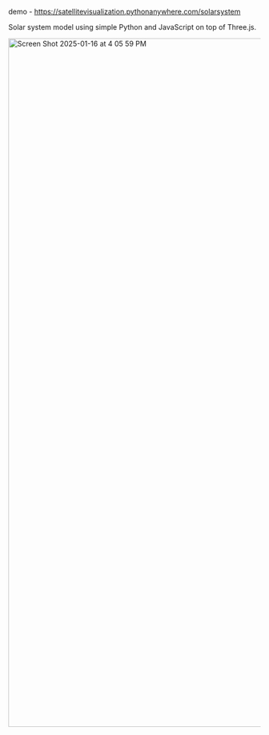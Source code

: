 demo - https://satellitevisualization.pythonanywhere.com/solarsystem

Solar system model using simple Python and JavaScript on top of Three.js.

<img width="1373" alt="Screen Shot 2025-01-16 at 4 05 59 PM" src="https://github.com/user-attachments/assets/d5073ec9-efcf-43dd-b945-ca3a3a6670e0" />
